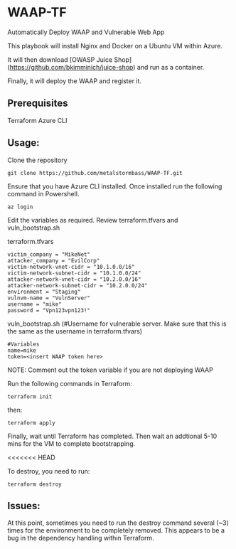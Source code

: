 # WAAP-TF
Automatically Deploy WAAP and Vulnerable Web App


This playbook will install Nginx and Docker on a Ubuntu VM within Azure. 

It will then download [OWASP Juice Shop] (https://github.com/bkimminich/juice-shop) and run as a container.

Finally, it will deploy the WAAP and register it.


## Prerequisites

Terraform
Azure CLI

## Usage:

Clone the repository

```hcl
git clone https://github.com/metalstormbass/WAAP-TF.git
```

Ensure that you have Azure CLI installed. Once installed run the following command in Powershell.

```hcl
az login
```

Edit the variables as required. Review terraform.tfvars and vuln_bootstrap.sh

terraform.tfvars

```hcl
victim_company = "MikeNet"
attacker_company = "EvilCorp"
victim-network-vnet-cidr = "10.1.0.0/16"
victim-network-subnet-cidr = "10.1.0.0/24"
attacker-network-vnet-cidr = "10.2.0.0/16"
attacker-network-subnet-cidr = "10.2.0.0/24"
environment = "Staging"
vulnvm-name = "VulnServer"
username = "mike" 
password = "Vpn123vpn123!"
```

vuln_bootstrap.sh (#Username for vulnerable server. Make sure that this is the same as the username in terraform.tfvars)

```hcl
#Variables
name=mike 
token=<insert WAAP token here>
```

NOTE: Comment out the token variable if you are not deploying WAAP

Run the following commands in Terraform:

```hcl
terraform init
```

then:

```hcl
terraform apply
```

Finally, wait until Terraform has completed. Then wait an addtional 5-10 mins for the VM to complete bootstrapping.

<<<<<<< HEAD

To destroy, you need to run:

```hcl
terraform destroy
```

## Issues:

At this point, sometimes you need to run the destroy  command several (~3) times for the environment to be completely removed. This appears to be a bug in the dependency handling within Terraform.
